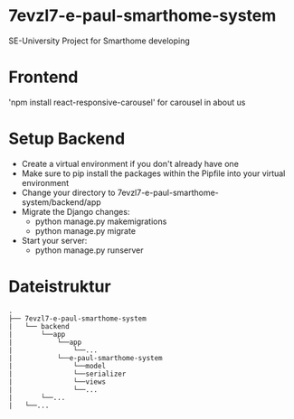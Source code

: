 # 7evzl7-e-paul-smarthome-system
SE-University Project for Smarthome developing

# Frontend
'npm install react-responsive-carousel' for carousel in about us

# Setup Backend
- Create a virtual environment if you don't already have one
- Make sure to pip install the packages within the Pipfile into your virtual environment
- Change your directory to 7evzl7-e-paul-smarthome-system/backend/app
- Migrate the Django changes:
    - python manage.py makemigrations
    - python manage.py migrate
- Start your server:
    - python manage.py runserver


# Dateistruktur
```text
.
├── 7evzl7-e-paul-smarthome-system
|   └── backend
|       └──app
|           └──app
|               └──...
|           └──e-paul-smarthome-system
|               └──model
|               └──serializer
|               └──views
|               └──...
|       └──...
|   └──...
```